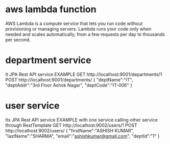 aws lambda function
==============
AWS Lambda is a compute service that lets you run code without provisioning or managing servers. Lambda runs your code only when needed and scales automatically, from a few requests per day to thousands per second.

department service
=============
It JPA Rest API service EXAMPLE
GET http://localhost:9001/departments/1
POST http://localhost:9001/departments/
{
"deptName":"IT",
"deptAddr":"3rd Floor Ashok Nagar",
"deptCode":"IT-006"
}


user service
=============
Its JPA Rest API service EXAMPLE with one service calling other service through RestTemplate
GET http://localhost:9002/users/1
POST http://localhost:9002/users/
{
    "firstName":"ASHISH KUMAR",
    "lastName":"SHARMA",
    "email":"ashishkumar@gmail.com",
    "deptId":"1"
}